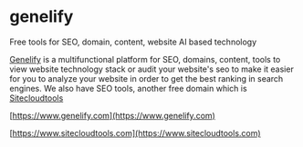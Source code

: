 # genelify
Free tools for SEO, domain, content, website AI based technology

[Genelify](https://www.genelify.com) is a multifunctional platform for SEO, domains, content, tools to view website technology stack or audit your website's seo to make it easier for you to analyze your website in order to get the best ranking in search engines. We also have SEO tools, another free domain which is [Sitecloudtools](https://www.sitecloudtools.com)

[https://www.genelify.com](https://www.genelify.com)

[https://www.sitecloudtools.com](https://www.sitecloudtools.com)

